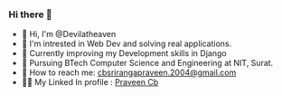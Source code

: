 ### Hi there 👋 

<!--
**Devilatheaven/Devilatheaven** is a ✨ _special_ ✨ repository because its `README.md` (this file) appears on your GitHub profile.

Here are some ideas to get you started:

- 🔭 I’m currently working on ...
- 🌱 I’m currently learning ...
- 👯 I’m looking to collaborate on ...
- 🤔 I’m looking for help with ...
- 💬 Ask me about ...
- 📫 How to reach me: ...
- 😄 Pronouns: ...
- ⚡ Fun fact: ...
-->
<ul>
<li>👋 Hi, I'm @Devilatheaven</li>
<li>👀 I'm intrested in Web Dev and solving real applications.</li>
<li>🌱 Currently improving my Development skills in Django</li>
<li>🏫 Pursuing BTech Computer Science and Engineering at NIT, Surat.</li>
<li>📧 How to reach me: <a href="mailto:cbsrirangapraveen.2004@gmail.com">cbsrirangapraveen.2004@gmail.com</a></li>
<li>🧑‍💼 My Linked In profile : <a href="https://www.linkedin.com/in/praveen-cb-50736b250">Praveen Cb</a></li>
</ul>
